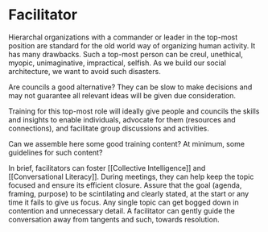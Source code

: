 # Facilitator
Hierarchal organizations with a commander or leader in the top-most position are standard for the old world way of organizing human activity. It has many drawbacks. Such a top-most person can be creul, unethical, myopic, unimaginative, impractical, selfish. As we build our social architecture, we want to avoid such disasters.

Are councils a good alternative? They can be slow to make decisions and may not guarantee all relevant ideas will be given due consideration.

Training for this top-most role will ideally give people and councils the skills and insights to enable individuals, advocate for them (resources and connections), and facilitate group discussions and activities.

Can we assemble here some good training content? At minimum, some guidelines for such content?

In brief, facilitators can foster [[Collective Intelligence]] and [[Conversational Literacy]]. During meetings, they can help keep the topic focused and ensure its efficient closure. Assure that the goal (agenda, framing, purpose) to be scintilating and clearly stated, at the start or any time it fails to give us focus. Any single topic can get bogged down in contention and unnecessary detail. A facilitator can gently guide the conversation away from tangents and such, towards resolution.